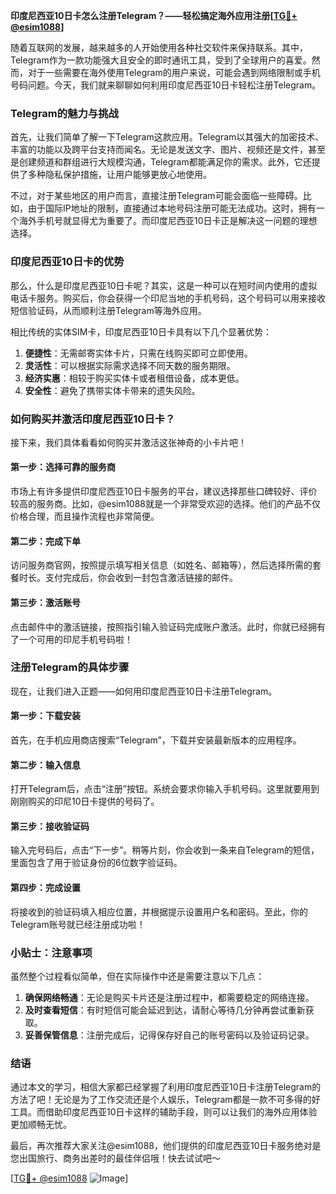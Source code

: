 **印度尼西亚10日卡怎么注册Telegram？——轻松搞定海外应用注册[[TG💪+ @esim1088](https://t.me/s/esim1088)]**

随着互联网的发展，越来越多的人开始使用各种社交软件来保持联系。其中，Telegram作为一款功能强大且安全的即时通讯工具，受到了全球用户的喜爱。然而，对于一些需要在海外使用Telegram的用户来说，可能会遇到网络限制或手机号码问题。今天，我们就来聊聊如何利用印度尼西亚10日卡轻松注册Telegram。

### Telegram的魅力与挑战

首先，让我们简单了解一下Telegram这款应用。Telegram以其强大的加密技术、丰富的功能以及跨平台支持而闻名。无论是发送文字、图片、视频还是文件，甚至是创建频道和群组进行大规模沟通，Telegram都能满足你的需求。此外，它还提供了多种隐私保护措施，让用户能够更放心地使用。

不过，对于某些地区的用户而言，直接注册Telegram可能会面临一些障碍。比如，由于国际IP地址的限制，直接通过本地号码注册可能无法成功。这时，拥有一个海外手机号就显得尤为重要了。而印度尼西亚10日卡正是解决这一问题的理想选择。

### 印度尼西亚10日卡的优势

那么，什么是印度尼西亚10日卡呢？其实，这是一种可以在短时间内使用的虚拟电话卡服务。购买后，你会获得一个印尼当地的手机号码，这个号码可以用来接收短信验证码，从而顺利注册Telegram等海外应用。

相比传统的实体SIM卡，印度尼西亚10日卡具有以下几个显著优势：

1. **便捷性**：无需邮寄实体卡片，只需在线购买即可立即使用。
2. **灵活性**：可以根据实际需求选择不同天数的服务期限。
3. **经济实惠**：相较于购买实体卡或者租借设备，成本更低。
4. **安全性**：避免了携带实体卡带来的遗失风险。

### 如何购买并激活印度尼西亚10日卡？

接下来，我们具体看看如何购买并激活这张神奇的小卡片吧！

#### 第一步：选择可靠的服务商
市场上有许多提供印度尼西亚10日卡服务的平台，建议选择那些口碑较好、评价较高的服务商。比如，@esim1088就是一个非常受欢迎的选择。他们的产品不仅价格合理，而且操作流程也非常简便。

#### 第二步：完成下单
访问服务商官网，按照提示填写相关信息（如姓名、邮箱等），然后选择所需的套餐时长。支付完成后，你会收到一封包含激活链接的邮件。

#### 第三步：激活账号
点击邮件中的激活链接，按照指引输入验证码完成账户激活。此时，你就已经拥有了一个可用的印尼手机号码啦！

### 注册Telegram的具体步骤

现在，让我们进入正题——如何用印度尼西亚10日卡注册Telegram。

#### 第一步：下载安装
首先，在手机应用商店搜索“Telegram”，下载并安装最新版本的应用程序。

#### 第二步：输入信息
打开Telegram后，点击“注册”按钮。系统会要求你输入手机号码。这里就要用到刚刚购买的印尼10日卡提供的号码了。

#### 第三步：接收验证码
输入完号码后，点击“下一步”。稍等片刻，你会收到一条来自Telegram的短信，里面包含了用于验证身份的6位数字验证码。

#### 第四步：完成设置
将接收到的验证码填入相应位置，并根据提示设置用户名和密码。至此，你的Telegram账号就已经注册成功啦！

### 小贴士：注意事项

虽然整个过程看似简单，但在实际操作中还是需要注意以下几点：

1. **确保网络畅通**：无论是购买卡片还是注册过程中，都需要稳定的网络连接。
2. **及时查看短信**：有时短信可能会延迟到达，请耐心等待几分钟再尝试重新获取。
3. **妥善保管信息**：注册完成后，记得保存好自己的账号密码以及验证码记录。

### 结语

通过本文的学习，相信大家都已经掌握了利用印度尼西亚10日卡注册Telegram的方法了吧！无论是为了工作交流还是个人娱乐，Telegram都是一款不可多得的好工具。而借助印度尼西亚10日卡这样的辅助手段，则可以让我们的海外应用体验更加顺畅无忧。

最后，再次推荐大家关注@esim1088，他们提供的印度尼西亚10日卡服务绝对是您出国旅行、商务出差时的最佳伴侣哦！快去试试吧～

[[TG💪+ @esim1088](https://t.me/s/esim1088) ![Image](https://i.postimg.cc/4NQfJmqS/Snipaste-2025-05-13-00-14-12.png)]